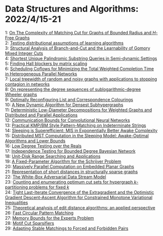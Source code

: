 # Data Structures and Algorithms: 2022/4/15-21  
1: [On The Complexity of Matching Cut for Graphs of Bounded Radius and  $H$-Free Graphs](https://doi.org/10.48550/arXiv.2204.07129)  
2: [Testing distributional assumptions of learning algorithms](https://doi.org/10.48550/arXiv.2204.07196)  
3: [Structural Analysis of Branch-and-Cut and the Learnability of Gomory  Mixed Integer Cuts](https://doi.org/10.48550/arXiv.2204.07312)  
4: [Shortest Unique Palindromic Substring Queries in Semi-dynamic Settings](https://doi.org/10.48550/arXiv.2204.07327)  
5: [Finding Hall blockers by matrix scaling](https://doi.org/10.48550/arXiv.2204.07425)  
6: [Scheduling Coflows for Minimizing the Total Weighted Completion Time in  Heterogeneous Parallel Networks](https://doi.org/10.48550/arXiv.2204.07799)  
7: [Local treewidth of random and noisy graphs with applications to stopping  contagion in networks](https://doi.org/10.48550/arXiv.2204.07827)  
8: [On representing the degree sequences of sublogarithmic-degree Wheeler  graphs](https://doi.org/10.48550/arXiv.2204.07916)  
9: [Optimally Reconfiguring List and Correspondence Colourings](https://doi.org/10.48550/arXiv.2204.07928)  
10: [A New Dynamic Algorithm for Densest Subhypergraphs](https://doi.org/10.48550/arXiv.2204.08106)  
11: [Deterministic Low-Diameter Decompositions for Weighted Graphs and  Distributed and Parallel Applications](https://doi.org/10.48550/arXiv.2204.08254)  
12: [Communication Bounds for Convolutional Neural Networks](https://doi.org/10.48550/arXiv.2204.08279)  
13: [Practical KMP/BM Style Pattern-Matching on Indeterminate Strings](https://doi.org/10.48550/arXiv.2204.08331)  
14: [Sleeping is Superefficient: MIS in Exponentially Better Awake Complexity](https://doi.org/10.48550/arXiv.2204.08359)  
15: [Distributed MST Computation in the Sleeping Model: Awake-Optimal  Algorithms and Lower Bounds](https://doi.org/10.48550/arXiv.2204.08385)  
16: [Low Degree Testing over the Reals](https://doi.org/10.48550/arXiv.2204.08404)  
17: [Independence Testing for Bounded Degree Bayesian Network](https://doi.org/10.48550/arXiv.2204.08690)  
18: [Unit-Disk Range Searching and Applications](https://doi.org/10.48550/arXiv.2204.08992)  
19: [A Fixed-Parameter Algorithm for the Schrijver Problem](https://doi.org/10.48550/arXiv.2204.09009)  
20: [Massively Parallel Computation on Embedded Planar Graphs](https://doi.org/10.48550/arXiv.2204.09035)  
21: [Representation of short distances in structurally sparse graphs](https://doi.org/10.48550/arXiv.2204.09113)  
22: [The White-Box Adversarial Data Stream Model](https://doi.org/10.48550/arXiv.2204.09136)  
23: [Counting and enumerating optimum cut sets for hypergraph  $k$-partitioning problems for fixed $k$](https://doi.org/10.48550/arXiv.2204.09178)  
24: [Tight Last-Iterate Convergence of the Extragradient and the Optimistic  Gradient Descent-Ascent Algorithm for Constrained Monotone Variational  Inequalities](https://doi.org/10.48550/arXiv.2204.09228)  
25: [Theoretical analysis of edit distance algorithms: an applied perspective](https://doi.org/10.48550/arXiv.2204.09535)  
26: [Fast Circular Pattern Matching](https://doi.org/10.48550/arXiv.2204.09562)  
27: [Memory Bounds for the Experts Problem](https://doi.org/10.48550/arXiv.2204.09837)  
28: [Motif Cut Sparsifiers](https://doi.org/10.48550/arXiv.2204.09951)  
29: [Adapting Stable Matchings to Forced and Forbidden Pairs](https://doi.org/10.48550/arXiv.2204.10040)  
